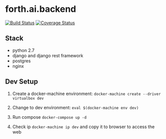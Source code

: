 # forth.ai.backend

[![Build Status](https://travis-ci.org/junhua/forth.ai.backend.svg?branch=building-docker-with-travis)](https://travis-ci.org/junhua/forth.ai.backend)
[![Coverage Status](https://coveralls.io/repos/github/junhua/forth.ai.backend/badge.svg?branch=building-docker-with-travis)](https://coveralls.io/github/junhua/forth.ai.backend?branch=building-docker-with-travis)

## Stack
- python 2.7
- django and django rest framework
- postgres
- nginx

## Dev Setup

1. Create a docker-machine environment:
`docker-machine create --driver virtualbox dev`

1. Change to dev environment: 
`eval $(docker-machine env dev)`

1. Run compose
`docker-compose up -d`

1. Check ip
`docker-machine ip dev`
and copy it to browser to access the web